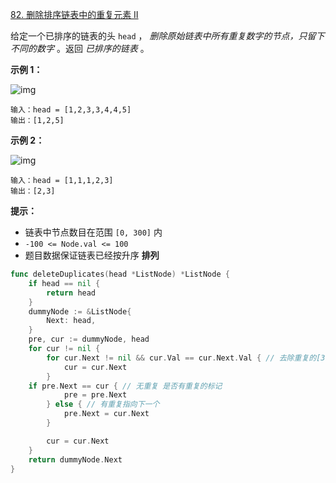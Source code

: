 [82. 删除排序链表中的重复元素 II](https://leetcode.cn/problems/remove-duplicates-from-sorted-list-ii/)

给定一个已排序的链表的头 `head` ， *删除原始链表中所有重复数字的节点，只留下不同的数字* 。返回 *已排序的链表* 。

 

**示例 1：**

![img](http://img.hahaguai.cn/local/linkedlist1.jpg)

```
输入：head = [1,2,3,3,4,4,5]
输出：[1,2,5]
```

**示例 2：**

![img](http://img.hahaguai.cn/local/linkedlist2.jpg)

```
输入：head = [1,1,1,2,3]
输出：[2,3]
```

**提示：**

- 链表中节点数目在范围 `[0, 300]` 内
- `-100 <= Node.val <= 100`
- 题目数据保证链表已经按升序 **排列**



```go
func deleteDuplicates(head *ListNode) *ListNode {
	if head == nil {
		return head
	}
	dummyNode := &ListNode{
		Next: head,
	}
	pre, cur := dummyNode, head
	for cur != nil {
		for cur.Next != nil && cur.Val == cur.Next.Val { // 去除重复的[3,3,4,4],cur跳到[3,4]的3的位置
			cur = cur.Next
		}
    if pre.Next == cur { // 无重复 是否有重复的标记
			pre = pre.Next
		} else { // 有重复指向下一个
			pre.Next = cur.Next
		}

		cur = cur.Next
	}
	return dummyNode.Next
}
```

